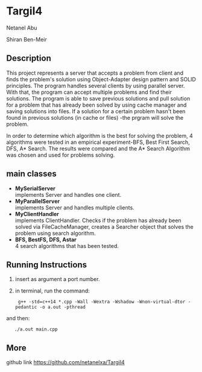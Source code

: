 # Targil4
Netanel Abu

Shiran Ben-Meir

## Description
This project represents a server that accepts a problem from client and finds the problem's solution using Object-Adapter design pattern 
and SOLID principles.
The program handles several clients by using parallel server. With that, the program can accept multiple problems and find their solutions.
The program is able to save previous solutions and pull solution for a problem that has already been solved by using cache manager and saving
solutions into files. If a solution for a certain problem hasn't been found in previous solutions (in cache or files) -the prgram will 
solve the problem.

In order to determine which algorithm is the best for solving the problem, 4 algorithms were tested in an empirical 
experiment-BFS, Best First Search, DFS, A* Search. The results were compared and the A* Search Algorithm was chosen and used for 
problems solving.

## main classes
- **MySerialServer**\
implements Server and handles one client.
- **MyParallelServer**\
implements Server and handles multiple clients.
- **MyClientHandler**\
implements ClientHandler. Checks if the problem has already been solved via FileCacheManager, 
 creates a Searcher object that solves the problem using search algorithm. 
- **BFS, BestFS, DFS, Astar**\
4 search algorithms that has been tested.


## Running Instructions

  1. insert as argument a port number.
  2. in terminal, run the command:
     
          g++ -std=c++14 *.cpp -Wall -Wextra -Wshadow -Wnon-virtual-dtor -pedantic -o a.out -pthread
   and then:
       
       ./a.out main.cpp


## More
github link https://github.com/netanelxa/Targil4
